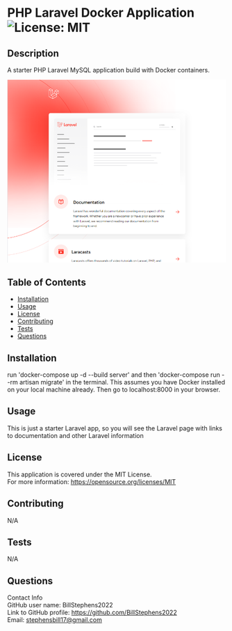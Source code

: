 # PHP Laravel Docker Application<br>![License: MIT](https://img.shields.io/badge/License-MIT-yellow.svg)

  ## Description

  A starter PHP Laravel MySQL application build with Docker containers.

  ![app screenshot](screenshot.png)
  
  ## Table of Contents
  
  - [Installation](#installation)
  - [Usage](#usage)
  - [License](#license)
  - [Contributing](#contributing)
  - [Tests](#tests)
  - [Questions](#questions)
  
  ## Installation
  
  run 'docker-compose up -d --build server' and then 'docker-compose run --rm artisan migrate' in the terminal.  This assumes you have Docker installed on your local machine already.  Then go to localhost:8000 in your browser.
  
  ## Usage
  
  This is just a starter Laravel app, so you will see the Laravel page with links to documentation and other Laravel information

  ## License
This application is covered under the MIT License.
<br>For more information: https://opensource.org/licenses/MIT
  
  ## Contributing
  N/A
  
  ## Tests
  N/A

  ## Questions
  Contact Info<br>
  GitHub user name: BillStephens2022<br>
  Link to GitHub profile: https://github.com/BillStephens2022<br>
  Email: stephensbill17@gmail.com